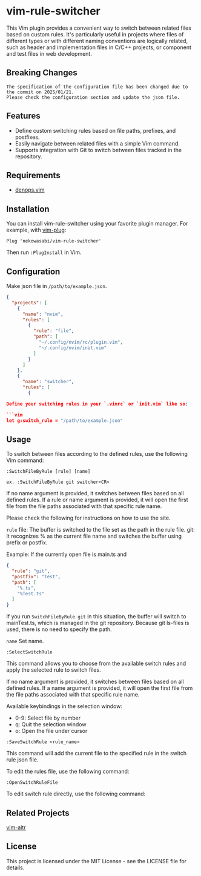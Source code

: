 # vim-rule-switcher

This Vim plugin provides a convenient way to switch between related files based
on custom rules. It's particularly useful in projects where files of different
types or with different naming conventions are logically related, such as header
and implementation files in C/C++ projects, or component and test files in web
development.

## Breaking Changes
```
The specification of the configuration file has been changed due to the commit on 2025/01/21.
Please check the configuration section and update the json file.
```

## Features

- Define custom switching rules based on file paths, prefixes, and postfixes.
- Easily navigate between related files with a simple Vim command.
- Supports integration with Git to switch between files tracked in the
  repository.

## Requirements

- [denops.vim](https://github.com/vim-denops/denops.vim)

## Installation

You can install vim-rule-switcher using your favorite plugin manager. For
example, with [vim-plug](https://github.com/junegunn/vim-plug):

```vim
Plug 'nekowasabi/vim-rule-switcher'
```

Then run `:PlugInstall` in Vim.

## Configuration

Make json file in `/path/to/example.json`.

```json
{
  "projects": [
    {
      "name": "nvim",
      "rules": [
        {
          "rule": "file",
          "path": [
            "~/.config/nvim/rc/plugin.vim",
            "~/.config/nvim/init.vim"
          ]
        }
      ]
    },
    {
      "name": "switcher",
      "rules": [
        {

Define your switching rules in your `.vimrc` or `init.vim` like so:

```vim
let g:switch_rule = "/path/to/example.json"
```

## Usage

To switch between files according to the defined rules, use the following Vim
command:

```vim
:SwitchFileByRule [rule] [name]

ex. :SwitchFileByRule git switcher<CR>
```

If no name argument is provided, it switches between files based on all defined rules.
If a rule or name argument is provided, it will open the first file from the file paths
associated with that specific rule name.

Please check the following for instructions on how to use the site.

`rule`
file: The buffer is switched to the file set as the path in the rule file.
git: 
It recognizes % as the current file name and switches the buffer using prefix or postfix.

Example:
If the currently open file is main.ts and

```json
{
  "rule": "git",
  "postfix": "Test",
  "path": [
    "%.ts",
    "%Test.ts"
  ]
}
```

If you run `SwitchFileByRule git` in this situation,
the buffer will switch to mainTest.ts, which is managed in the git repository. Because git ls-files is used, there is no need to specify the path.

`name`
Set name.

```vim
:SelectSwitchRule
```
This command allows you to choose from the available switch rules and apply the
selected rule to switch files.

If no name argument is provided, it switches between files based on all defined rules.
If a name argument is provided, it will open the first file from the file paths
associated with that specific rule name.

Available keybindings in the selection window:
- 0-9: Select file by number
- q: Quit the selection window  
- o: Open the file under cursor


```vim
:SaveSwitchRule <rule_name>
```

This command will add the current file to the specified rule in the switch rule
json file.

To edit the rules file, use the following command:

```vim
:OpenSwitchRuleFile
```

To edit switch rule directly, use the following command:


## Related Projects

[vim-altr](https://github.com/kana/vim-altr)

## License

This project is licensed under the MIT License - see the LICENSE file for
details.
